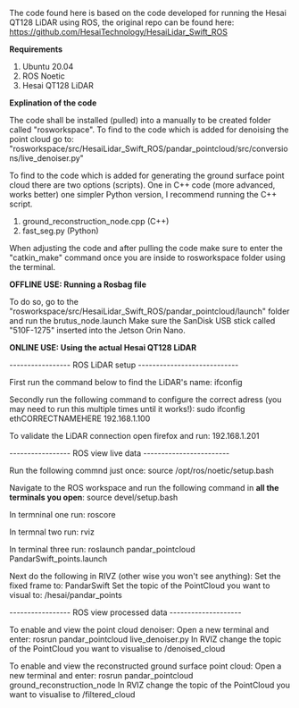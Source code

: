 The code found here is based on the code developed for running the Hesai QT128 LiDAR using ROS, the original repo can be found here:
https://github.com/HesaiTechnology/HesaiLidar_Swift_ROS

**Requirements**
1. Ubuntu 20.04
2. ROS Noetic
3. Hesai QT128 LiDAR 

**Explination of the code**

The code shall be installed (pulled) into a manually to be created folder called "rosworkspace". 
To find to the code which is added for denoising the point cloud go to:
"rosworkspace/src/HesaiLidar_Swift_ROS/pandar_pointcloud/src/conversions/live_denoiser.py"

To find to the code which is added for generating the ground surface point cloud there are two options (scripts).
One in C++ code (more advanced, works better) one simpler Python version, I recommend running the C++ script.
1. ground_reconstruction_node.cpp (C++) 
2. fast_seg.py (Python)

When adjusting the code and after pulling the code make sure to enter the "catkin_make" command once you are inside to rosworkspace folder using the terminal. 

**OFFLINE USE: Running a Rosbag file**

To do so, go to the "rosworkspace/src/HesaiLidar_Swift_ROS/pandar_pointcloud/launch" folder and run the brutus_node.launch
Make sure the SanDisk USB stick called "510F-1275" inserted into the Jetson Orin Nano.

**ONLINE USE: Using the actual Hesai QT128 LiDAR**

----------------- ROS LiDAR setup ----------------------------

First run the command below to find the LiDAR's name:
ifconfig

Secondly run the following command to configure the correct adress (you may need to run this multiple times until it works!):
sudo ifconfig ethCORRECTNAMEHERE 192.168.1.100

To validate the LiDAR connection open firefox and run:
192.168.1.201

----------------- ROS view live data ------------------------

Run the following commnd just once:
﻿source /opt/ros/noetic/setup.bash

Navigate to the ROS workspace and run the following command in **all the terminals you open**: 
source devel/setup.bash

In termninal one run: 
roscore

In termnal two run: 
rviz

In terminal three run: 
roslaunch pandar_pointcloud PandarSwift_points.launch

Next do the following in RIVZ (other wise you won't see anything):
Set the fixed frame to: PandarSwift
Set the topic of the PointCloud you want to visual to: /hesai/pandar_points

----------------- ROS view processed data --------------------

To enable and view the point cloud denoiser:
Open a new terminal and enter: rosrun pandar_pointcloud live_denoiser.py
In RVIZ change the topic of the PointCloud you want to visualise to /denoised_cloud

To enable and view the reconstructed ground surface point cloud:
Open a new terminal and enter: rosrun pandar_pointcloud ground_reconstruction_node
In RVIZ change the topic of the PointCloud you want to visualise to /filtered_cloud







